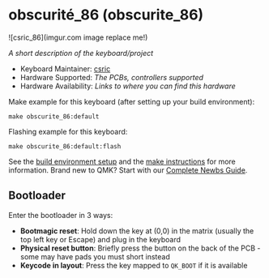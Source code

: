 # obscurité_86 (obscurite_86)

![csric_86](imgur.com image replace me!)

*A short description of the keyboard/project*

* Keyboard Maintainer: [csric](https://github.com/csric)
* Hardware Supported: *The PCBs, controllers supported*
* Hardware Availability: *Links to where you can find this hardware*

Make example for this keyboard (after setting up your build environment):

    make obscurite_86:default

Flashing example for this keyboard:

    make obscurite_86:default:flash

See the [build environment setup](https://docs.qmk.fm/#/getting_started_build_tools) and the [make instructions](https://docs.qmk.fm/#/getting_started_make_guide) for more information. Brand new to QMK? Start with our [Complete Newbs Guide](https://docs.qmk.fm/#/newbs).

## Bootloader

Enter the bootloader in 3 ways:

* **Bootmagic reset**: Hold down the key at (0,0) in the matrix (usually the top left key or Escape) and plug in the keyboard
* **Physical reset button**: Briefly press the button on the back of the PCB - some may have pads you must short instead
* **Keycode in layout**: Press the key mapped to `QK_BOOT` if it is available
